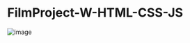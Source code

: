 # FilmProject-W-HTML-CSS-JS
![image](https://user-images.githubusercontent.com/87430770/177417920-32516c01-3c1b-4e1a-8dda-031a176fe818.png)

